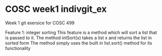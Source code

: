 # COSC week1 indivgit_ex
 Week 1 git exersice for COSC 499

Feature 1: integer sorting
    This feature is a method which will sort a list that is passed to it.
    The method intSort(x) takes a list x and returns the list in sorted form
    The method simply uses the built in list.sort() method for its functionality